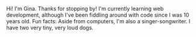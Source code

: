 Hi! I'm Gina. Thanks for stopping by! I'm currently learning web development, although I've been fiddling around with code since I was 10 years old.
Fun facts: Aside from computers, I'm also a singer-songwriter. I have two very tiny, very loud dogs.


<!---
ginahend94/ginahend94 is a ✨ special ✨ repository because its `README.md` (this file) appears on your GitHub profile.
You can click the Preview link to take a look at your changes.
--->

